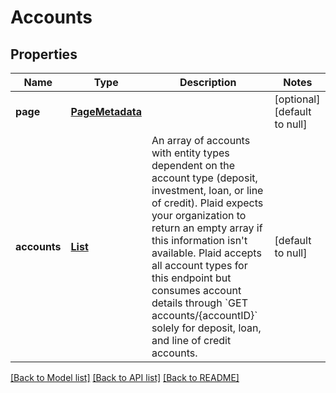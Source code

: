 # Accounts
## Properties

| Name | Type | Description | Notes |
|------------ | ------------- | ------------- | -------------|
| **page** | [**PageMetadata**](PageMetadata.md) |  | [optional] [default to null] |
| **accounts** | [**List**](AccountWithDescriptor.md) | An array of accounts with entity types dependent on the account type (deposit, investment, loan, or line of credit). Plaid expects your organization to return an empty array if this information isn&#39;t available. Plaid accepts all account types for this endpoint but consumes account details through &#x60;GET accounts/{accountID}&#x60; solely for deposit, loan, and line of credit accounts.  | [default to null] |

[[Back to Model list]](../README.md#documentation-for-models) [[Back to API list]](../README.md#documentation-for-api-endpoints) [[Back to README]](../README.md)


